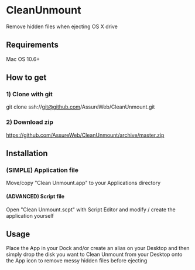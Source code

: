 # CleanUnmount
Remove hidden files when ejecting OS X drive

## Requirements
Mac OS 10.6+

## How to get

### 1) Clone with git
git clone ssh://git@github.com/AssureWeb/CleanUnmount.git

### 2) Download zip 
https://github.com/AssureWeb/CleanUnmount/archive/master.zip

## Installation

### (SIMPLE) Application file
Move/copy "Clean Unmount.app" to your Applications directory

#### (ADVANCED) Script file
Open "Clean Unmount.scpt" with Script Editor and modify / create the application yourself

## Usage

Place the App in your Dock and/or create an alias on your Desktop and then simply drop the disk you want to Clean Unmount from your Desktop onto the App icon to remove messy hidden files before ejecting
